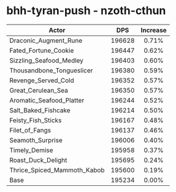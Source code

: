 # bhh-tyran-push - nzoth-cthun
| Actor | DPS | Increase |
|---|:---:|:---:|
|Draconic_Augment_Rune|196628|0.71%|
|Fated_Fortune_Cookie|196447|0.62%|
|Sizzling_Seafood_Medley|196403|0.60%|
|Thousandbone_Tongueslicer|196380|0.59%|
|Revenge_Served_Cold|196352|0.57%|
|Great_Cerulean_Sea|196350|0.57%|
|Aromatic_Seafood_Platter|196244|0.52%|
|Salt_Baked_Fishcake|196214|0.50%|
|Feisty_Fish_Sticks|196167|0.48%|
|Filet_of_Fangs|196137|0.46%|
|Seamoth_Surprise|196006|0.40%|
|Timely_Demise|195958|0.37%|
|Roast_Duck_Delight|195695|0.24%|
|Thrice_Spiced_Mammoth_Kabob|195600|0.19%|
|Base|195234|0.00%|

